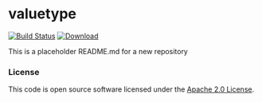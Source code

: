 
# valuetype

[![Build Status](https://travis-ci.org/hmrc/valuetype.svg?branch=master)](https://travis-ci.org/hmrc/valuetype) [ ![Download](https://api.bintray.com/packages/hmrc/releases/valuetype/images/download.svg) ](https://bintray.com/hmrc/releases/valuetype/_latestVersion)

This is a placeholder README.md for a new repository

### License

This code is open source software licensed under the [Apache 2.0 License]("http://www.apache.org/licenses/LICENSE-2.0.html").
    